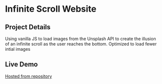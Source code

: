 # Infinite Scroll Website

## Project Details

Using vanilla JS to load images from the Unsplash API to create the illusion of an infinite scroll as the user reaches the bottom. Optimized to load fewer intial images

## Live Demo

[Hosted from repository](https://doublej-g.github.io/infinite-scroll/)
